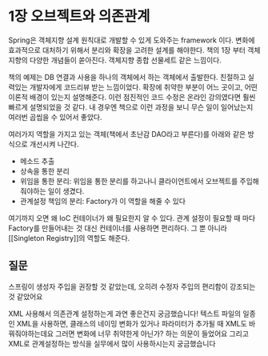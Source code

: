 # 1장 오브젝트와 의존관계

Spring은 객체지향 설계 원칙대로 개발할 수 있게 도와주는 framework 이다. 변화에 효과적으로 대처하기 위해서 분리와 확장을 고려한 설계를 해야한다. 책의 1장 부터 객체지향의 다양한 개념들이 쏟아진다. 객체지향 종합 선물세트 같은 느낌이다.

책의 예제는 DB 연결과 사용을 하나의 객체에서 하는 객체에서 출발한다. 친절하고 실력있는 개발자에게 코드리뷰 받는 느낌이었다. 확장에 취약한 부분이 어느 곳이고, 어떤 이론적 배경이 있는지 설명해준다. 이런 점진적인 코드 수정은 온라인 강의였다면 훨씬 빠르게 설명되었을 것 같다. 내 경우엔 책으로 이런 과정을 보니 무슨 일이 일어났는지 여러번 곱씹을 수 있어서 좋았다.

여러가지 역할을 가지고 있는 객체(책에서 초난감 DAO라고 부른다)를 아래와 같은 방식으로 개선시켜 나간다.

* 메소드 추출
* 상속을 통한 분리
* 위임을 통한 분리: 위임을 통한 분리를 하고나니 클라이언트에서 오브젝트를 주입해줘야하는 일이 생겼다. 
* 관계설정 책임의 분리: Factory가 이 역할을 해줄 수 있다

여기까지 오면 왜 IoC 컨테이너가 왜 필요한지 알 수 있다. 관계 설정이 필요할 때 마다 Factory를 만들어내는 것 대신 컨테이너를 사용하면 편리하다. 그 뿐 아니라 [[Singleton Registry]]의 역할도 해준다.

## 질문
스프링이 생성자 주입을 권장할 것 같았는데, 오히려 수정자 주입의 편리함이 강조되는 것 같았어요

XML 사용해서 의존관계 설정하는게 과연 좋은건지 궁금했습니다! 텍스트 파일의 일종인 XML을 사용하면, 클래스의 네이밍 변화가 있거나 파라미터가 추가될 때 XML도 바꿔줘야하는데요 그러면 변화에 너무 취약한게 아닌가? 하는 의문이 들었어요 그리고 XML로 관계설정하는 방식을 실무에서 많이 사용하시는지 궁금했습니다